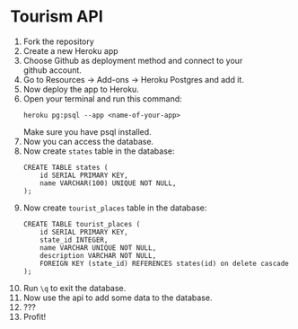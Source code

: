# Tourism API

1. Fork the repository
2. Create a new Heroku app
3. Choose Github as deployment method and connect to your   
   github account.
5. Go to Resources -> Add-ons -> Heroku Postgres and add it.
6. Now deploy the app to Heroku.
7. Open your terminal and run this command:
   ```
   heroku pg:psql --app <name-of-your-app>
   ```
   Make sure you have psql installed.
8. Now you can access the database.
9. Now create `states` table in the database:
    ```
    CREATE TABLE states (
        id SERIAL PRIMARY KEY,
        name VARCHAR(100) UNIQUE NOT NULL,
    );
    ```
10. Now create `tourist_places` table in the database:
    ```
    CREATE TABLE tourist_places (
        id SERIAL PRIMARY KEY,
        state_id INTEGER,
        name VARCHAR UNIQUE NOT NULL,
        description VARCHAR NOT NULL,
        FOREIGN KEY (state_id) REFERENCES states(id) on delete cascade
    );
    ```
11. Run `\q` to exit the database.
11. Now use the api to add some data to the database.
12. ???
13. Profit!
